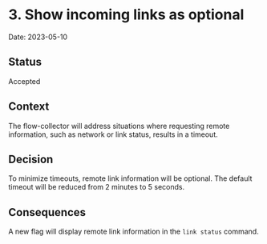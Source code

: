 # 3. Show incoming links as optional

Date: 2023-05-10

## Status

Accepted

## Context

The flow-collector will address situations where requesting remote information, such as network or link status, results in a timeout.

## Decision

To minimize timeouts, remote link information will be optional. 
The default timeout will be reduced from 2 minutes to 5 seconds.

## Consequences

A new flag will display remote link information in the `link status` command.
